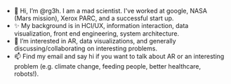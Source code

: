 - 👋 Hi, I’m @rg3h. I am a mad scientist. I've worked at google, NASA (Mars mission), Xerox PARC, and a successful start up.
- ✨ My background is in HCI/UX, information interaction, data visualization, front end engineering, system architecture.
- 👀 I’m interested in AR, data visualizations, and generally discussing/collaborating on interesting problems.
- 📫 Find my email and say hi if you want to talk about AR or an interesting problem (e.g. climate change, feeding people, better healthcare, robots!).

<!---
rg3h/rg3h is a ✨ special ✨ repository because its `README.md` (this file) appears on your GitHub profile.
You can click the Preview link to take a look at your changes.
--->
